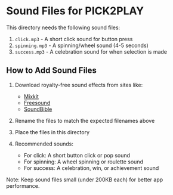 # Sound Files for PICK2PLAY

This directory needs the following sound files:

1. `click.mp3` - A short click sound for button press
2. `spinning.mp3` - A spinning/wheel sound (4-5 seconds)
3. `success.mp3` - A celebration sound for when selection is made

## How to Add Sound Files

1. Download royalty-free sound effects from sites like:
   - [Mixkit](https://mixkit.co/free-sound-effects/)
   - [Freesound](https://freesound.org/)
   - [SoundBible](https://soundbible.com/)

2. Rename the files to match the expected filenames above

3. Place the files in this directory

4. Recommended sounds:
   - For click: A short button click or pop sound
   - For spinning: A wheel spinning or roulette sound
   - For success: A celebration, win, or achievement sound

Note: Keep sound files small (under 200KB each) for better app performance. 